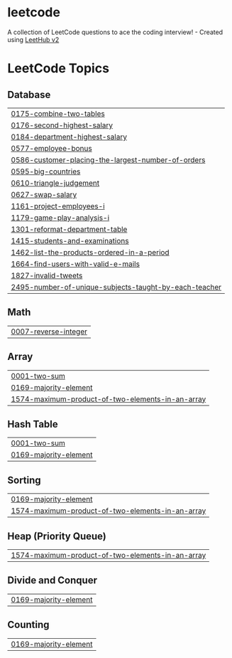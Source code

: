 # leetcode
A collection of LeetCode questions to ace the coding interview! - Created using [LeetHub v2](https://github.com/arunbhardwaj/LeetHub-2.0)

<!---LeetCode Topics Start-->
# LeetCode Topics
## Database
|  |
| ------- |
| [0175-combine-two-tables](https://github.com/Aman31srivastava/leetcode/tree/master/0175-combine-two-tables) |
| [0176-second-highest-salary](https://github.com/Aman31srivastava/leetcode/tree/master/0176-second-highest-salary) |
| [0184-department-highest-salary](https://github.com/Aman31srivastava/leetcode/tree/master/0184-department-highest-salary) |
| [0577-employee-bonus](https://github.com/Aman31srivastava/leetcode/tree/master/0577-employee-bonus) |
| [0586-customer-placing-the-largest-number-of-orders](https://github.com/Aman31srivastava/leetcode/tree/master/0586-customer-placing-the-largest-number-of-orders) |
| [0595-big-countries](https://github.com/Aman31srivastava/leetcode/tree/master/0595-big-countries) |
| [0610-triangle-judgement](https://github.com/Aman31srivastava/leetcode/tree/master/0610-triangle-judgement) |
| [0627-swap-salary](https://github.com/Aman31srivastava/leetcode/tree/master/0627-swap-salary) |
| [1161-project-employees-i](https://github.com/Aman31srivastava/leetcode/tree/master/1161-project-employees-i) |
| [1179-game-play-analysis-i](https://github.com/Aman31srivastava/leetcode/tree/master/1179-game-play-analysis-i) |
| [1301-reformat-department-table](https://github.com/Aman31srivastava/leetcode/tree/master/1301-reformat-department-table) |
| [1415-students-and-examinations](https://github.com/Aman31srivastava/leetcode/tree/master/1415-students-and-examinations) |
| [1462-list-the-products-ordered-in-a-period](https://github.com/Aman31srivastava/leetcode/tree/master/1462-list-the-products-ordered-in-a-period) |
| [1664-find-users-with-valid-e-mails](https://github.com/Aman31srivastava/leetcode/tree/master/1664-find-users-with-valid-e-mails) |
| [1827-invalid-tweets](https://github.com/Aman31srivastava/leetcode/tree/master/1827-invalid-tweets) |
| [2495-number-of-unique-subjects-taught-by-each-teacher](https://github.com/Aman31srivastava/leetcode/tree/master/2495-number-of-unique-subjects-taught-by-each-teacher) |
## Math
|  |
| ------- |
| [0007-reverse-integer](https://github.com/Aman31srivastava/leetcode/tree/master/0007-reverse-integer) |
## Array
|  |
| ------- |
| [0001-two-sum](https://github.com/Aman31srivastava/leetcode/tree/master/0001-two-sum) |
| [0169-majority-element](https://github.com/Aman31srivastava/leetcode/tree/master/0169-majority-element) |
| [1574-maximum-product-of-two-elements-in-an-array](https://github.com/Aman31srivastava/leetcode/tree/master/1574-maximum-product-of-two-elements-in-an-array) |
## Hash Table
|  |
| ------- |
| [0001-two-sum](https://github.com/Aman31srivastava/leetcode/tree/master/0001-two-sum) |
| [0169-majority-element](https://github.com/Aman31srivastava/leetcode/tree/master/0169-majority-element) |
## Sorting
|  |
| ------- |
| [0169-majority-element](https://github.com/Aman31srivastava/leetcode/tree/master/0169-majority-element) |
| [1574-maximum-product-of-two-elements-in-an-array](https://github.com/Aman31srivastava/leetcode/tree/master/1574-maximum-product-of-two-elements-in-an-array) |
## Heap (Priority Queue)
|  |
| ------- |
| [1574-maximum-product-of-two-elements-in-an-array](https://github.com/Aman31srivastava/leetcode/tree/master/1574-maximum-product-of-two-elements-in-an-array) |
## Divide and Conquer
|  |
| ------- |
| [0169-majority-element](https://github.com/Aman31srivastava/leetcode/tree/master/0169-majority-element) |
## Counting
|  |
| ------- |
| [0169-majority-element](https://github.com/Aman31srivastava/leetcode/tree/master/0169-majority-element) |
<!---LeetCode Topics End-->